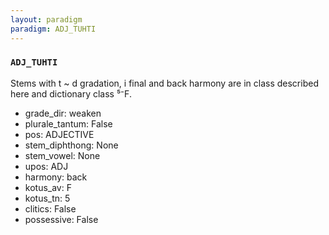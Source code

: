 ```yaml
---
layout: paradigm
paradigm: ADJ_TUHTI
---
```

### ` ADJ_TUHTI `

Stems with t ~ d gradation, i final and back harmony are in class described here and dictionary class ⁵⁻F.
* grade_dir: weaken
* plurale_tantum: False
* pos: ADJECTIVE
* stem_diphthong: None
* stem_vowel: None
* upos: ADJ
* harmony: back
* kotus_av: F
* kotus_tn: 5
* clitics: False
* possessive: False

